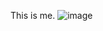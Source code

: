 This is me.
![image](https://user-images.githubusercontent.com/99052476/162595685-d464e04e-19ef-44ad-bcbe-d81840fc01ac.jpg)
